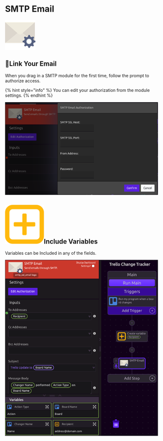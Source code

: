 # SMTP Email

![Send emails through SMTP](../../.gitbook/assets/smtp_ssl_email%20%281%29.png)



## 🔗Link Your Email

When you drag in a SMTP module for the first time, follow the prompt to authorize access.

{% hint style="info" %}
You can edit your authorization from the module settings.
{% endhint %}

![](../../.gitbook/assets/screen-shot-2019-07-17-at-3.49.01-pm.png)

## ![](../../.gitbook/assets/create_var.png)Include Variables

Variables can be Included in any of the fields.

![](../../.gitbook/assets/screen-shot-2019-07-17-at-3.55.25-pm.png)

